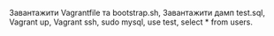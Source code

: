 Завантажити Vagrantfile та bootstrap.sh,
Завантажити дамп test.sql,
Vagrant up,
Vagrant ssh,
sudo mysql,
use test,
select * from users.
